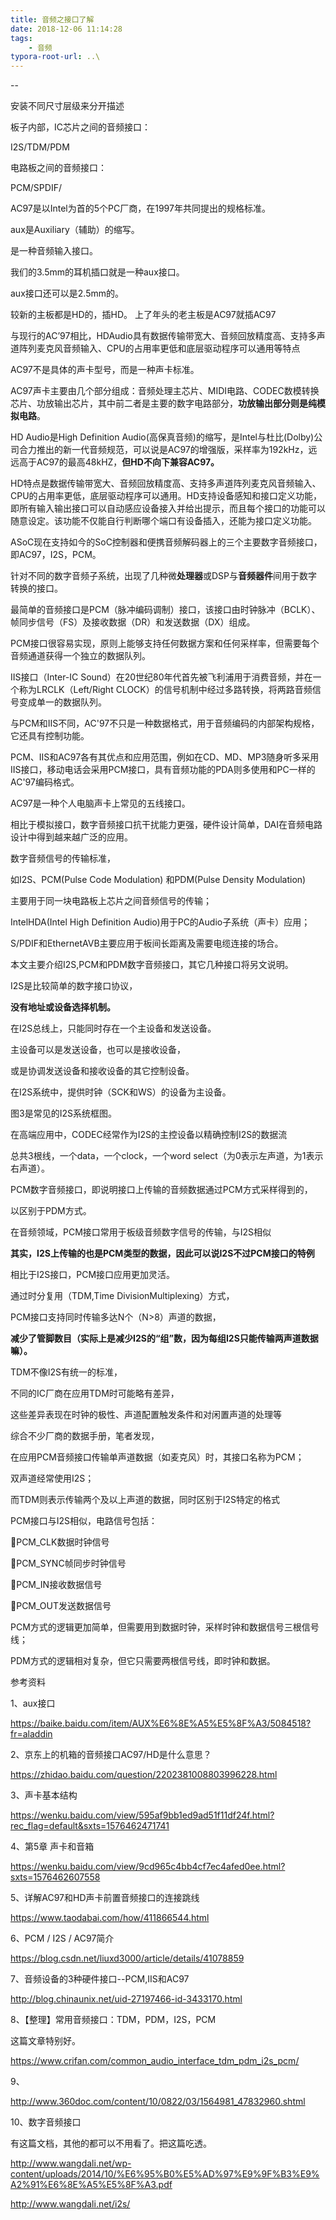 ```yaml
---
title: 音频之接口了解
date: 2018-12-06 11:14:28
tags:
	- 音频
typora-root-url: ..\
---
```


--

安装不同尺寸层级来分开描述

板子内部，IC芯片之间的音频接口：

I2S/TDM/PDM

电路板之间的音频接口：

PCM/SPDIF/



 AC97是以Intel为首的5个PC厂商，在1997年共同提出的规格标准。

aux是Auxiliary（辅助）的缩写。

是一种音频输入接口。

我们的3.5mm的耳机插口就是一种aux接口。

aux接口还可以是2.5mm的。

较新的主板都是HD的，插HD。
上了年头的老主板是AC97就插AC97

与现行的AC’97相比，HDAudio具有数据传输带宽大、音频回放精度高、支持多声道阵列麦克风音频输入、CPU的占用率更低和底层驱动程序可以通用等特点



AC97不是具体的声卡型号，而是一种声卡标准。

AC97声卡主要由几个部分组成：音频处理主芯片、MIDI电路、CODEC数模转换芯片、功放输出芯片，其中前二者是主要的数字电路部分，**功放输出部分则是纯模拟电路**。

HD Audio是High Definition Audio(高保真音频)的缩写，是Intel与杜比(Dolby)公司合力推出的新一代音频规范，可以说是AC97的增强版，采样率为192kHz，远远高于AC97的最高48kHZ，**但HD不向下兼容AC97。**

HD特点是数据传输带宽大、音频回放精度高、支持多声道阵列麦克风音频输入、CPU的占用率更低，底层驱动程序可以通用。HD支持设备感知和接口定义功能，即所有输入输出接口可以自动感应设备接入并给出提示，而且每个接口的功能可以随意设定。该功能不仅能自行判断哪个端口有设备插入，还能为接口定义功能。



ASoC现在支持如今的SoC控制器和便携音频解码器上的三个主要数字音频接口，即AC97，I2S，PCM。



针对不同的数字音频子系统，出现了几种微**处理器**或DSP与**音频器件**间用于数字转换的接口。

最简单的音频接口是PCM（脉冲编码调制）接口，该接口由时钟脉冲（BCLK）、帧同步信号（FS）及接收数据（DR）和发送数据（DX）组成。

PCM接口很容易实现，原则上能够支持任何数据方案和任何采样率，但需要每个音频通道获得一个独立的数据队列。

IIS接口（Inter-IC Sound）在20世纪80年代首先被飞利浦用于消费音频，并在一个称为LRCLK（Left/Right CLOCK）的信号机制中经过多路转换，将两路音频信号变成单一的数据队列。



与PCM和IIS不同，AC'97不只是一种数据格式，用于音频编码的内部架构规格，它还具有控制功能。

PCM、IIS和AC97各有其优点和应用范围，例如在CD、MD、MP3随身听多采用IIS接口，移动电话会采用PCM接口，具有音频功能的PDA则多使用和PC一样的AC'97编码格式。

AC97是一种个人电脑声卡上常见的五线接口。



相比于模拟接口，数字音频接口抗干扰能力更强，硬件设计简单，DAI在音频电路设计中得到越来越广泛的应用。

数字音频信号的传输标准，

如I2S、PCM(Pulse Code Modulation) 和PDM(Pulse Density Modulation)

主要用于同一块电路板上芯片之间音频信号的传输；

IntelHDA(Intel High Definition Audio)用于PC的Audio子系统（声卡）应用；

S/PDIF和EthernetAVB主要应用于板间长距离及需要电缆连接的场合。

本文主要介绍I2S,PCM和PDM数字音频接口，其它几种接口将另文说明。



I2S是比较简单的数字接口协议，

**没有地址或设备选择机制。**

在I2S总线上，只能同时存在一个主设备和发送设备。

主设备可以是发送设备，也可以是接收设备，

或是协调发送设备和接收设备的其它控制设备。

在I2S系统中，提供时钟（SCK和WS）的设备为主设备。

图3是常见的I2S系统框图。

在高端应用中，CODEC经常作为I2S的主控设备以精确控制I2S的数据流

总共3根线，一个data，一个clock，一个word select（为0表示左声道，为1表示右声道）。





PCM数字音频接口，即说明接口上传输的音频数据通过PCM方式采样得到的，

以区别于PDM方式。

在音频领域，PCM接口常用于板级音频数字信号的传输，与I2S相似

**其实，I2S上传输的也是PCM类型的数据，因此可以说I2S不过PCM接口的特例**

相比于I2S接口，PCM接口应用更加灵活。

通过时分复用（TDM,Time DivisionMultiplexing）方式，

PCM接口支持同时传输多达N个（N>8）声道的数据，

**减少了管脚数目（实际上是减少I2S的“组”数，因为每组I2S只能传输两声道数据嘛）。**

TDM不像I2S有统一的标准，

不同的IC厂商在应用TDM时可能略有差异，

这些差异表现在时钟的极性、声道配置触发条件和对闲置声道的处理等

综合不少厂商的数据手册，笔者发现，

在应用PCM音频接口传输单声道数据（如麦克风）时，其接口名称为PCM；

双声道经常使用I2S；

而TDM则表示传输两个及以上声道的数据，同时区别于I2S特定的格式



PCM接口与I2S相似，电路信号包括：

PCM_CLK数据时钟信号

PCM_SYNC帧同步时钟信号

PCM_IN接收数据信号

PCM_OUT发送数据信号



PCM方式的逻辑更加简单，但需要用到数据时钟，采样时钟和数据信号三根信号线；

PDM方式的逻辑相对复杂，但它只需要两根信号线，即时钟和数据。



参考资料

1、aux接口

https://baike.baidu.com/item/AUX%E6%8E%A5%E5%8F%A3/5084518?fr=aladdin

2、京东上的机箱的音频接口AC97/HD是什么意思？

https://zhidao.baidu.com/question/2202381008803996228.html

3、声卡基本结构 

https://wenku.baidu.com/view/595af9bb1ed9ad51f11df24f.html?rec_flag=default&sxts=1576462471741

4、第5章 声卡和音箱 

https://wenku.baidu.com/view/9cd965c4bb4cf7ec4afed0ee.html?sxts=1576462607558

5、详解AC97和HD声卡前置音频接口的连接跳线

https://www.taodabai.com/how/411866544.html

6、PCM / I2S / AC97简介

https://blog.csdn.net/liuxd3000/article/details/41078859

7、音频设备的3种硬件接口--PCM,IIS和AC97

http://blog.chinaunix.net/uid-27197466-id-3433170.html

8、【整理】常用音频接口：TDM，PDM，I2S，PCM

这篇文章特别好。

https://www.crifan.com/common_audio_interface_tdm_pdm_i2s_pcm/

9、

http://www.360doc.com/content/10/0822/03/1564981_47832960.shtml

10、数字音频接口

有这篇文档，其他的都可以不用看了。把这篇吃透。

http://www.wangdali.net/wp-content/uploads/2014/10/%E6%95%B0%E5%AD%97%E9%9F%B3%E9%A2%91%E6%8E%A5%E5%8F%A3.pdf

http://www.wangdali.net/i2s/
